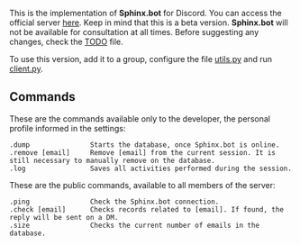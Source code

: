 This is the implementation of **Sphinx.bot** for Discord. You can access the official server [here](https://discord.gg/m2vvU67qCg). Keep in mind that this is a beta version. **Sphinx.bot** will not be available for consultation at all times. Before suggesting any changes, check the [TODO](https://github.com/rf-peixoto/Sphinx.bot/blob/main/Discord/TODO.md) file.

To use this version, add it to a group, configure the file [utils.py](https://github.com/rf-peixoto/Sphinx.bot/blob/main/Discord/utils.py) and run [client.py](https://github.com/rf-peixoto/Sphinx.bot/blob/main/Discord/client.py).

## Commands

These are the commands available only to the developer, the personal profile informed in the settings:
```
.dump               Starts the database, once Sphinx.bot is online.
.remove [email]     Remove [email] from the current session. It is still necessary to manually remove on the database.
.log                Saves all activities performed during the session.
```

These are the public commands, available to all members of the server:
```
.ping               Check the Sphinx.bot connection.
.check [email]      Checks records related to [email]. If found, the reply will be sent on a DM.
.size               Checks the current number of emails in the database.
```
